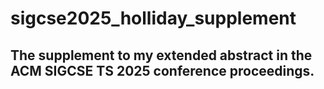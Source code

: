 # sigcse2025_holliday_supplement
## The supplement to my extended abstract in the ACM SIGCSE TS 2025 conference proceedings.
